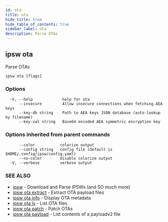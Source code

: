 ```yaml
---
id: ota
title: ota
hide_title: true
hide_table_of_contents: true
sidebar_label: ota
description: Parse OTAs
---
```

## ipsw ota

Parse OTAs

```
ipsw ota [flags]
```

### Options

```
  -h, --help             help for ota
      --insecure         Allow insecure connections when fetching AEA keys
      --key-db string    Path to AEA keys JSON database (auto-lookup by filename)
      --key-val string   Base64 encoded AEA symmetric encryption key
```

### Options inherited from parent commands

```
      --color           colorize output
      --config string   config file (default is $HOME/.config/ipsw/config.yaml)
      --no-color        disable colorize output
  -V, --verbose         verbose output
```

### SEE ALSO

* [ipsw](/docs/cli/ipsw)	 - Download and Parse IPSWs (and SO much more)
* [ipsw ota extract](/docs/cli/ipsw/ota/extract)	 - Extract OTA payload files
* [ipsw ota info](/docs/cli/ipsw/ota/info)	 - Display OTA metadata
* [ipsw ota ls](/docs/cli/ipsw/ota/ls)	 - List OTA files
* [ipsw ota patch](/docs/cli/ipsw/ota/patch)	 - Patch OTAs
* [ipsw ota payload](/docs/cli/ipsw/ota/payload)	 - List contents of a payloadv2 file

